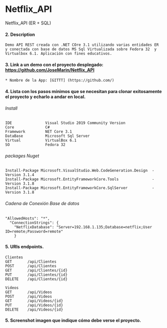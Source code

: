 # Netflix_API
Netflix_API (ER + SQL)

#### 2. Description
```
Demo API REST creada con .NET COre 3.1 utilizando varias entidades ER y conectada con base de datos MS Sql Virtualizada sobre Fedora 32  y 
Virtualbox 6.1. Aplicación con fines educativos.
```

#### 3. Link a un demo con el proyecto desplegado: https://github.com/JoseMarin/Netflix_API

```
* Nombre de la App: [GITTT] (https://github.com/)
```
#### 4. Lista con los pasos mínimos que se necesitan para clonar exitosamente el proyecto y echarlo a andar en local.

###### Install
```
IDE               Visual Studio 2019 Community Version
Core              C# 
Framework         NET Core 3.1
DataBase          Microsoft Sql Server 
Virtual           VirtualBox 6.1
SO                Fedora 32

```
###### packages Nuget 
```
Install-Package Microsoft.VisualStudio.Web.CodeGeneration.Design  -Version 3.1.4
Install-Package Microsoft.EntityFrameworkCore.Tools               -Version 3.1.8
Install-Package Microsoft.EntityFrameworkCore.SqlServer           -Version 3.1.8
```
###### Cadena de Conexión Base de datos 
```
"AllowedHosts": "*",
  "ConnectionStrings": {
    "NetflixDatabase": "Server=192.168.1.135;Database=netflix;User ID=remote;Password=remote"
    }
```
#### 5. URIs endpoints.
```
Clientes
GET       /api/Clientes
POST      /api/Clientes
GET       /api/Clientes/{id}
PUT       /api/Clientes/{id}
DELETE    /api/Clientes/{id}

Videos
GET       /api/Videos
POST      /api/Videos
GET       /api/Videos/{id}
PUT       /api/Videos/{id}
DELETE    /api/Videos/{id}
```

#### 5. Screenshot imagen que indique cómo debe verse el proyecto.
